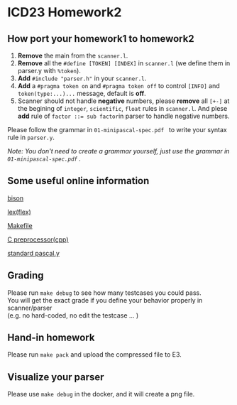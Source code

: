 # ICD23 Homework2


## How port your homework1 to homework2

1. **Remove** the main from the `scanner.l`.
2. **Remove** all the `#define [TOKEN] [INDEX]` in `scanner.l` (we define them in parser.y with `%token`).
3. **Add** `#include "parser.h"` in your `scanner.l`.
4. **Add** a `#pragma token on` and `#pragma token off` to control `[INFO]` and `token(type:...)...` message, default is **off**.
5. Scanner should not handle **negative** numbers, please **remove** all `[+-]` at the begining of `integer`, `scientific`, `float` rules in `scanner.l`.  And plese **add** rule of `factor ::= sub factor`in parser to handle negative numbers.

Please follow the grammar in `01-minipascal-spec.pdf ` to write your syntax rule in `parser.y`. 

*Note: You don't need to create a grammar yourself, just use the grammar in `01-minipascal-spec.pdf` .*

## Some useful online information
[bison](https://www.gnu.org/software/bison/manual/bison.html)

[lex(flex)](https://www.cs.virginia.edu/~cr4bd/flex-manual)

[Makefile](https://www.gnu.org/software/make/manual/make.html)

[C preprocessor(cpp)](https://gcc.gnu.org/onlinedocs/cpp/index.html)

[standard pascal.y](https://www.gnu-pascal.de/alpha/)

## Grading 

Please run `make debug` to see how many testcases you could pass.  
You will get the exact grade if you define your behavior properly in scanner/parser  
(e.g. no hard-coded, no edit the testcase ... )  

## Hand-in homework

Please run `make pack` and upload the compressed file to E3.

## Visualize your parser

Please use `make debug` in the docker, and it will create a png file.
